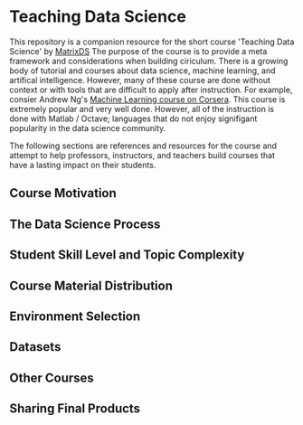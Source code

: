 # Teaching Data Science
This repository is a companion resource for the short course 'Teaching Data Science' by [MatrixDS](http://matrixds.com) The purpose of the course is to provide a meta framework and considerations when building ciriculum. There is a growing body of tutorial and courses about data science, machine learning, and artifical intelligence. However, many of these course are done without context or with tools that are difficult to apply after instruction. For example, consier Andrew Ng's [Machine Learning course on Corsera](https://www.coursera.org/learn/machine-learning). This course is extremely popular and very well done. However, all of the instruction is done with Matlab / Octave; languages that do not enjoy signifigant popularity in the data science community.  

The following sections are references and resources for the course and attempt to help professors, instructors, and teachers build courses that have a lasting impact on their students.

## Course Motivation

## The Data Science Process

## Student Skill Level and Topic Complexity

## Course Material Distribution

## Environment Selection

## Datasets

## Other Courses

## Sharing Final Products
